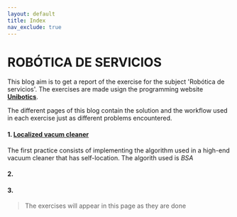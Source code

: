 ```yaml
---
layout: default
title: Index
nav_exclude: true
---
```


# ROBÓTICA DE SERVICIOS

This blog aim is to get a report of the exercise for the subject 'Robótica de servicios'. The exercises are made usign the programming website [**Unibotics**](https://unibotics.org/).

The different pages of this blog contain the solution and the workflow used in each exercise just as different problems encountered.

#### 1. [Localized vacum cleaner](https://iperal2021.github.io/blog_robotica_servicios/Localized%20Vacuum%20Cleaner/)

The first practice consists of implementing the algorithm used in a high-end vacuum cleaner that has self-location. The algorith used is *BSA*

#### 2.

#### 3.

> The exercises will appear in this page as they are done
